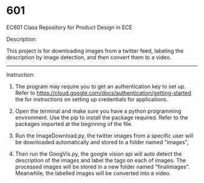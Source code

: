 # 601

EC601
Class Repository for Product Design in ECE


Description:

This project is for downloading images from a twitter feed, labeling the description by image detection, and then convert them to a video.

-----------------------------------------------------------

Instruction: 

1. The program may require you to get an authentication key to set up. Refer to https://cloud.google.com/docs/authentication/getting-started the for instructions on setting up
credentials for applications.

2. Open the terminal and make sure you have a python programming environment. Use the pip to install the package required. Refer to the packages imported at the beginning of the file.

2. Run the ImageDownload.py, the twitter images from a specific user will be downloaded automatically and stored to a folder named "images",

2. Then run the GoogVis.py, the google vision api will auto detect the description of the images and label the tags on each of images. The processed images will be stored in a new folder named "finalimages". Meanwhile, the labelled images will be converted into a video. 

